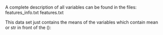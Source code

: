 A complete description of all variables can be found in the files:
features_info.txt
features.txt

This data set just contains the means of the variables which contain mean or str in front of the ():

